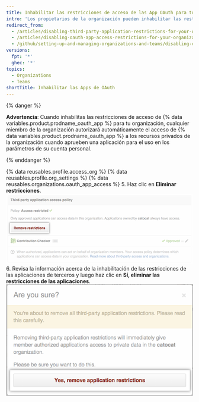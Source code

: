 ```yaml
---
title: Inhabilitar las restricciones de acceso de las App OAuth para tu organización
intro: 'Los propietarios de la organización pueden inhabilitar las restricciones de las {% data variables.product.prodname_oauth_apps %} que tienen acceso a los recursos de la organización.'
redirect_from:
  - /articles/disabling-third-party-application-restrictions-for-your-organization/
  - /articles/disabling-oauth-app-access-restrictions-for-your-organization
  - /github/setting-up-and-managing-organizations-and-teams/disabling-oauth-app-access-restrictions-for-your-organization
versions:
  fpt: '*'
  ghec: '*'
topics:
  - Organizations
  - Teams
shortTitle: Inhabilitar las Apps de OAuth
---
```


{% danger %}

**Advertencia**: Cuando inhabilitas las restricciones de acceso de {% data variables.product.prodname_oauth_app %} para tu organización, cualquier miembro de la organización autorizará automáticamente el acceso de {% data variables.product.prodname_oauth_app %} a los recursos privados de la organización cuando aprueben una aplicación para el uso en los parámetros de su cuenta personal.

{% enddanger %}

{% data reusables.profile.access_org %}
{% data reusables.profile.org_settings %}
{% data reusables.organizations.oauth_app_access %}
5. Haz clic en **Eliminar restricciones**. ![Botón Eliminar restricciones](/assets/images/help/settings/settings-third-party-remove-restrictions.png)
6. Revisa la información acerca de la inhabilitación de las restricciones de las aplicaciones de terceros y luego haz clic en **Sí, eliminar las restricciones de las aplicaciones**. ![Botón de eliminar confirmación](/assets/images/help/settings/settings-third-party-confirm-disable.png)
